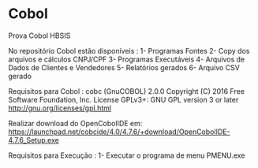 # Cobol
Prova Cobol HBSIS

No repositório Cobol estão disponíveis :
  1- Programas Fontes
  2- Copy dos arquivos e cálculos CNPJ/CPF
  3- Programas Executáveis
  4- Arquivos de Dados de Clientes e Vendedores
  5- Relatórios gerados
  6- Arquivo CSV gerado
  
Requisitos para Cobol :
  cobc (GnuCOBOL) 2.0.0
  Copyright (C) 2016 Free Software Foundation, Inc.
  License GPLv3+: GNU GPL version 3 or later <http://gnu.org/licenses/gpl.html>
  
  Realizar download do OpenCobolIDE em: 
  https://launchpad.net/cobcide/4.0/4.7.6/+download/OpenCobolIDE-4.7.6_Setup.exe 
  
Requisitos para Execução :
  1- Executar o programa de menu PMENU.exe
